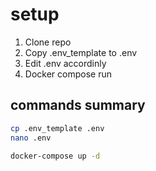 # setup

1. Clone repo
2. Copy .env_template to .env
3. Edit .env accordinly
4. Docker compose run



## commands summary

```bash
cp .env_template .env
nano .env

docker-compose up -d
```